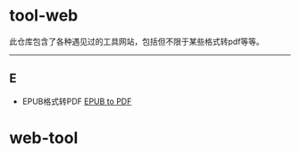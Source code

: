 # tool-web

此仓库包含了各种遇见过的工具网站，包括但不限于某些格式转pdf等等。

---











## E

* EPUB格式转PDF         [EPUB to PDF](https://www.onlineconverter.com/epub-to-pdf)





# web-tool
